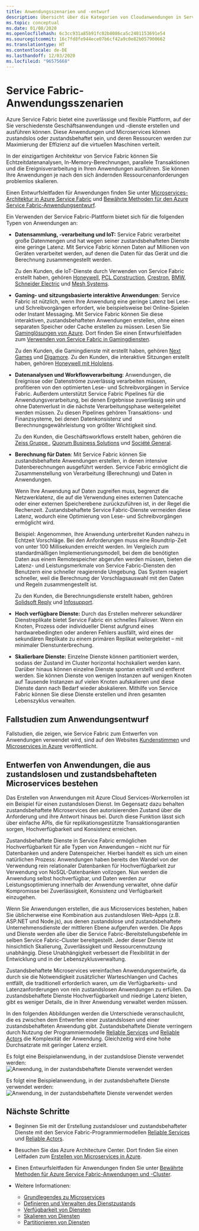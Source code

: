 ```yaml
---
title: Anwendungsszenarien und -entwurf
description: Übersicht über die Kategorien von Cloudanwendungen in Service Fabric. Informationen zum Anwendungsentwurf mit zustandsbehafteten und zustandslosen Diensten
ms.topic: conceptual
ms.date: 01/08/2020
ms.openlocfilehash: 6c3cc931a85b91fc02b8086ca5c2481153691e54
ms.sourcegitcommit: 16c7fd8fe944ece07b6cf42a9c0e82b057900662
ms.translationtype: HT
ms.contentlocale: de-DE
ms.lasthandoff: 12/03/2020
ms.locfileid: "96575668"
---
```

# <a name="service-fabric-application-scenarios"></a>Service Fabric-Anwendungsszenarien

Azure Service Fabric bietet eine zuverlässige und flexible Plattform, auf der Sie verschiedenste Geschäftsanwendungen und -dienste erstellen und ausführen können. Diese Anwendungen und Microservices können zustandslos oder zustandsbehaftet sein, und deren Ressourcen werden zur Maximierung der Effizienz auf die virtuellen Maschinen verteilt.

In der einzigartigen Architektur von Service Fabric können Sie Echtzeitdatenanalysen, In-Memory-Berechnungen, parallele Transaktionen und die Ereignisverarbeitung in Ihren Anwendungen ausführen. Sie können Ihre Anwendungen je nach den sich ändernden Ressourcenanforderungen problemlos skalieren.

Einen Entwurfsleitfaden für Anwendungen finden Sie unter [Microservices-Architektur in Azure Service Fabric](/azure/architecture/reference-architectures/microservices/service-fabric) und [Bewährte Methoden für den Azure Service Fabric-Anwendungsentwurf](service-fabric-best-practices-applications.md).

Ein Verwenden der Service Fabric-Plattform bietet sich für die folgenden Typen von Anwendungen an:

* **Datensammlung, -verarbeitung und IoT:** Service Fabric verarbeitet große Datenmengen und hat wegen seiner zustandsbehafteten Dienste eine geringe Latenz. Mit Service Fabric können Daten auf Millionen von Geräten verarbeitet werden, auf denen die Daten für das Gerät und die Berechnung zusammengestellt werden.

    Zu den Kunden, die IoT-Dienste durch Verwenden von Service Fabric erstellt haben, gehören [Honeywell](https://customers.microsoft.com/story/honeywell-builds-microservices-based-thermostats-on-azure), [PCL Construction](https://customers.microsoft.com/story/pcl-construction-professional-services-azure), [Crestron](https://customers.microsoft.com/story/crestron-partner-professional-services-azure), [BMW](https://customers.microsoft.com/story/bmw-enables-driver-mobility-via-azure-service-fabric/), [Schneider Electric](https://customers.microsoft.com/story/schneider-electric-powers-engergy-solutions-on-azure-service-fabric) und [Mesh Systems](https://customers.microsoft.com/story/mesh-systems-lights-up-the-market-with-iot-based-azure-solutions).

* **Gaming- und sitzungsbasierte interaktive Anwendungen**: Service Fabric ist nützlich, wenn Ihre Anwendung eine geringe Latenz bei Lese- und Schreibvorgängen erfordert, wie beispielsweise bei Online-Spielen oder Instant Messaging. Mit Service Fabric können Sie diese interaktiven, zustandsbehafteten Anwendungen erstellen, ohne einen separaten Speicher oder Cache erstellen zu müssen. Lesen Sie [Gaminglösungen von Azure](https://azure.microsoft.com/solutions/gaming/). Dort finden Sie einen Entwurfsleitfaden zum [Verwenden von Service Fabric in Gamingdiensten](/gaming/azure/reference-architectures/multiplayer-synchronous-sf).

    Zu den Kunden, die Gamingdienste mit erstellt haben, gehören [Next Games](https://customers.microsoft.com/story/next-games-media-telecommunications-azure) und [Digamore](https://customers.microsoft.com/story/digamore-entertainment-scores-with-a-new-gaming-platform-based-on-azure-service-fabric/). Zu den Kunden, die interaktive Sitzungen erstellt haben, gehören [Honeywell mit Hololens](https://customers.microsoft.com/story/honeywell-manufacturing-hololens).

* **Datenanalysen und Workflowverarbeitung**: Anwendungen, die Ereignisse oder Datenströme zuverlässig verarbeiten müssen, profitieren von den optimierten Lese- und Schreibvorgängen in Service Fabric. Außerdem unterstützt Service Fabric Pipelines für die Anwendungsverarbeitung, bei denen Ergebnisse zuverlässig sein und ohne Datenverlust in die nächste Verarbeitungsphase weitergeleitet werden müssen. Zu diesen Pipelines gehören Transaktions- und Finanzsysteme, bei denen Datenkonsistenz und Berechnungsgewährleistung von größter Wichtigkeit sind.

    Zu den Kunden, die Geschäftsworkflows erstellt haben, gehören die [Zeiss Gruppe ](https://customers.microsoft.com/story/zeiss-group-focuses-on-azure-service-fabric-for-key-integration-platform), [Quorum Business Solutions](https://customers.microsoft.com/en-us/story/quorum-business-solutions-expand-energy-managemant-solutions-using-azure-service-fabric) und [Société General](https://customers.microsoft.com/en-us/story/societe-generale-speeds-real-time-market-quotes-using-azure-service-fabric).

* **Berechnung für Daten**: Mit Service Fabric können Sie zustandsbehaftete Anwendungen erstellen, in denen intensive Datenberechnungen ausgeführt werden. Service Fabric ermöglicht die Zusammenstellung von Verarbeitung (Berechnung) und Daten in Anwendungen. 

   Wenn Ihre Anwendung auf Daten zugreifen muss, begrenzt die Netzwerklatenz, die auf die Verwendung eines externen Datencache oder einer externen Speicherebene zurückzuführen ist, in der Regel die Rechenzeit. Zustandsbehaftete Service Fabric-Dienste vermeiden diese Latenz, wodurch eine Optimierung von Lese- und Schreibvorgängen ermöglicht wird.

   Beispiel: Angenommen, Ihre Anwendung unterbreitet Kunden nahezu in Echtzeit Vorschläge. Bei den Anforderungen muss eine Roundtrip-Zeit von unter 100 Millisekunden erreicht werden. Im Vergleich zum standardmäßigen Implementierungsmodell, bei dem die benötigten Daten aus einem Remotespeicher abgerufen werden müssen, bieten die Latenz- und Leistungsmerkmale von Service Fabric-Diensten den Benutzern eine schneller reagierende Umgebung. Das System reagiert schneller, weil die Berechnung der Vorschlagsauswahl mit den Daten und Regeln zusammengestellt ist.

    Zu den Kunden, die Berechnungsdienste erstellt haben, gehören [Solidsoft Reply](https://customers.microsoft.com/story/solidsoft-reply-platform-powers-e-verification-of-pharmaceuticals) und [Infosupport](https://customers.microsoft.com/story/service-fabric-customer-profile-info-support-and-fudura).

* **Hoch verfügbare Dienste:** Durch das Erstellen mehrerer sekundärer Dienstreplikate bietet Service Fabric ein schnelles Failover. Wenn ein Knoten, Prozess oder individueller Dienst aufgrund eines hardwarebedingten oder anderen Fehlers ausfällt, wird eines der sekundären Replikate zu einem primären Replikat weitergeleitet – mit minimaler Dienstunterbrechung.

* **Skalierbare Dienste:** Einzelne Dienste können partitioniert werden, sodass der Zustand im Cluster horizontal hochskaliert werden kann. Darüber hinaus können einzelne Dienste spontan erstellt und entfernt werden. Sie können Dienste von wenigen Instanzen auf wenigen Knoten auf Tausende Instanzen auf vielen Knoten aufskalieren und diese Dienste dann nach Bedarf wieder abskalieren. Mithilfe von Service Fabric können Sie diese Dienste erstellen und ihren gesamten Lebenszyklus verwalten.

## <a name="application-design-case-studies"></a>Fallstudien zum Anwendungsentwurf

Fallstudien, die zeigen, wie Service Fabric zum Entwerfen von Anwendungen verwendet wird, sind auf den Websites [Kundenstimmen](https://customers.microsoft.com/search?sq=%22Azure%20Service%20Fabric%22&ff=&p=2&so=story_publish_date%20desc) und [Microservices in Azure](https://azure.microsoft.com/solutions/microservice-applications/) veröffentlicht.

## <a name="designing-applications-composed-of-stateless-and-stateful-microservices"></a>Entwerfen von Anwendungen, die aus zustandslosen und zustandsbehafteten Microservices bestehen

Das Erstellen von Anwendungen mit Azure Cloud Services-Workerrollen ist ein Beispiel für einen zustandslosen Dienst. Im Gegensatz dazu behalten zustandsbehaftete Microservices den autorisierenden Zustand über die Anforderung und ihre Antwort hinaus bei. Durch diese Funktion lässt sich über einfache APIs, die für replikationsgestützte Transaktionsgarantien sorgen, Hochverfügbarkeit und Konsistenz erreichen.

Zustandsbehaftete Dienste in Service Fabric ermöglichen Hochverfügbarkeit für alle Typen von Anwendungen – nicht nur für Datenbanken und andere Datenspeicher. Hierbei handelt es sich um einen natürlichen Prozess: Anwendungen haben bereits den Wandel von der Verwendung rein relationaler Datenbanken für Hochverfügbarkeit zur Verwendung von NoSQL-Datenbanken vollzogen. Nun werden die Anwendung selbst hochverfügbar, und Daten werden zur Leistungsoptimierung innerhalb der Anwendung verwaltet, ohne dafür Kompromisse bei Zuverlässigkeit, Konsistenz und Verfügbarkeit einzugehen.

Wenn Sie Anwendungen erstellen, die aus Microservices bestehen, haben Sie üblicherweise eine Kombination aus zustandslosen Web-Apps (z.B. ASP.NET und Node.js), aus denen zustandslose und zustandsbehaftete Unternehmensdienste der mittleren Ebene aufgerufen werden. Die Apps und Dienste werden alle über die Service Fabric-Bereitstellungsbefehle im selben Service Fabric-Cluster bereitgestellt. Jeder dieser Dienste ist hinsichtlich Skalierung, Zuverlässigkeit und Ressourcennutzung unabhängig. Diese Unabhängigkeit verbessert die Flexibilität in der Entwicklung und in der Lebenszyklusverwaltung.

Zustandsbehaftete Microservices vereinfachen Anwendungsentwürfe, da durch sie die Notwendigkeit zusätzlicher Warteschlangen und Caches entfällt, die traditionell erforderlich waren, um die Verfügbarkeits- und Latenzanforderungen von rein zustandslosen Anwendungen zu erfüllen. Da zustandsbehaftete Dienste Hochverfügbarkeit und niedrige Latenz bieten, gibt es weniger Details, die in Ihrer Anwendung verwaltet werden müssen.

In den folgenden Abbildungen werden die Unterschiede veranschaulicht, die es zwischen dem Entwerfen einer zustandslosen und einer zustandsbehafteten Anwendung gibt. Zustandsbehaftete Dienste verringern durch Nutzung der Programmiermodelle [Reliable Services](service-fabric-reliable-services-introduction.md) und [Reliable Actors](service-fabric-reliable-actors-introduction.md) die Komplexität der Anwendung. Gleichzeitig wird eine hohe Durchsatzrate mit geringer Latenz erzielt.

Es folgt eine Beispielanwendung, in der zustandslose Dienste verwendet werden: ![Anwendung, in der zustandsbehaftete Dienste verwendet werden][Image1]

Es folgt eine Beispielanwendung, in der zustandsbehaftete Dienste verwendet werden: ![Anwendung, in der zustandsbehaftete Dienste verwendet werden][Image2]

## <a name="next-steps"></a>Nächste Schritte

* Beginnen Sie mit der Erstellung zustandsloser und zustandsbehafteter Dienste mit den Service Fabric-Programmiermodellen [Reliable Services](service-fabric-reliable-services-quick-start.md) und [Reliable Actors](service-fabric-reliable-actors-get-started.md).
* Besuchen Sie das Azure Architecture Center. Dort finden Sie einen Leitfaden zum [Erstellen von Microservices in Azure](/azure/architecture/microservices/).
* Einen Entwurfsleitfaden für Anwendungen finden Sie unter [Bewährte Methoden für Azure Service Fabric-Anwendungen und -Cluster](service-fabric-best-practices-overview.md).

* Weitere Informationen:
  * [Grundlegendes zu Microservices](service-fabric-overview-microservices.md)
  * [Definieren und Verwalten des Dienstzustands](service-fabric-concepts-state.md)
  * [Verfügbarkeit von Diensten](service-fabric-availability-services.md)
  * [Skalieren von Diensten](service-fabric-concepts-scalability.md)
  * [Partitionieren von Diensten](service-fabric-concepts-partitioning.md)

[Image1]: media/service-fabric-application-scenarios/AppwithStatelessServices.png
[Image2]: media/service-fabric-application-scenarios/AppwithStatefulServices.png
